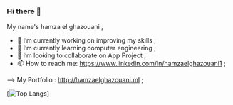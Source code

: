 ### Hi there 👋

My name's hamza el ghazouani ,

- 🔭 I’m currently working on improving my skills ;
- 🌱 I’m currently learning computer engineering ;
- 👯 I’m looking to collaborate on App Project ;
- 📫 How to reach me: https://www.linkedin.com/in/hamzaelghazouani1 ;

--> My Portfolio : http://hamzaelghazouani.ml ;


[![Top Langs](https://github-readme-stats.vercel.app/api/top-langs/?username=Hamzaelghazouani1&layout=compact)]
